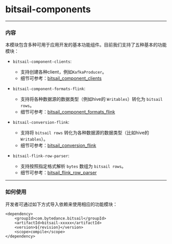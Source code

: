 # bitsail-components

-----

### 内容

本模块包含多种可用于应用开发的基本功能组件。目前我们支持了五种基本的功能模块：

- `bitsail-component-clients`:
  - 支持创建各种client，例如`KafkaProducer`。
  - 细节可参考：[bitsail_component_clients](./clients/introduction_zh.md)


- `bitsail-component-formats-flink`:
    - 支持将各种数据源的数据类型（例如hive的 `Writables`）转化为 `bitsail rows`。
    - 细节可参考：[bitsail_component_formats_flink](./format/introduction_zh.md)


- `bitsail-conversion-flink`:
    - 支持将 `bitsail rows` 转化为各种数据源的数据类型（比如hive的 `Writables`）。
    - 细节可参考：[bitsail_conversion_flink](./conversion/introduction_zh.md)


- `bitsail-flink-row-parser`:
    - 支持按照指定格式解析 `bytes` 数组为 `bitsail rows`。
    - 细节可参考：[bitsail_flink_row_parser](./parser/introduction_zh.md)
    
-----

### 如何使用

开发者可通过如下方式导入依赖来使用相应的功能模块：

```
<dependency>
    <groupId>com.bytedance.bitsail</groupId>
    <artifactId>bitsail-xxxxx</artifactId>
    <version>${revision}</version>
    <scope>compile</scope>
</dependency>
```

